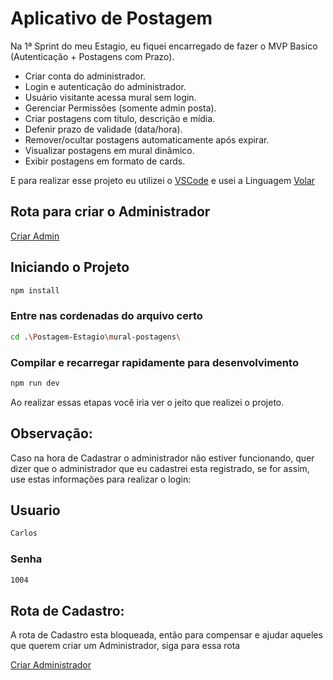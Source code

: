 # Aplicativo de Postagem

Na 1ª Sprint do meu Estagio, eu fiquei encarregado de fazer o MVP Basico (Autenticação + Postagens com Prazo).
- Criar conta do administrador.
- Login e autenticação do administrador.
- Usuário visitante acessa mural sem login.
- Gerenciar Permissões (somente admin posta).
- Criar postagens com título, descrição e mídia.
- Defenir prazo de validade (data/hora).
- Remover/ocultar postagens automaticamente após expirar.
- Visualizar postagens em mural dinâmico.
- Exibir postagens em formato de cards.

E para realizar esse projeto eu utilizei o [VSCode](https://code.visualstudio.com/) e usei a Linguagem [Volar](https://marketplace.visualstudio.com/items?itemName=Vue.volar)

## Rota para criar o Administrador

[Criar Admin](https://estagio-livid.vercel.app/#/create-admin)

## Iniciando o Projeto

```sh
npm install
```

### Entre nas cordenadas do arquivo certo

```sh
cd .\Postagem-Estagio\mural-postagens\ 
```

### Compilar e recarregar rapidamente para desenvolvimento

```sh
npm run dev
```

Ao realizar essas etapas você iria ver o jeito que realizei o projeto.

## Observação:
Caso na hora de Cadastrar o administrador não estiver funcionando, quer dizer que o administrador que eu cadastrei esta registrado, se for assim, use estas informações para realizar o login:

## Usuario

```sh
Carlos
```

### Senha

```sh
1004
```

## Rota de Cadastro:
A rota de Cadastro esta bloqueada, então para compensar e ajudar aqueles que querem criar um Administrador, siga para essa rota

[Criar Administrador](https://estagio-livid.vercel.app/#/create-admin)
